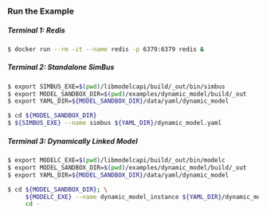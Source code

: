 <!--
Copyright 2023 Robert Bosch GmbH

SPDX-License-Identifier: Apache-2.0
-->

### Run the Example

##### Terminal 1: Redis

```bash
$ docker run --rm -it --name redis -p 6379:6379 redis &
```

##### Terminal 2: Standalone SimBus

```bash
$ export SIMBUS_EXE=$(pwd)/libmodelcapi/build/_out/bin/simbus
$ export MODEL_SANDBOX_DIR=$(pwd)/examples/dynamic_model/build/_out
$ export YAML_DIR=${MODEL_SANDBOX_DIR}/data/yaml/dynamic_model

$ cd ${MODEL_SANDBOX_DIR}
$ ${SIMBUS_EXE} --name simbus ${YAML_DIR}/dynamic_model.yaml
```

##### Terminal 3: Dynamically Linked Model

```bash
$ export MODELC_EXE=$(pwd)/libmodelcapi/build/_out/bin/modelc
$ export MODEL_SANDBOX_DIR=$(pwd)/examples/dynamic_model/build/_out
$ export YAML_DIR=${MODEL_SANDBOX_DIR}/data/yaml/dynamic_model

$ cd ${MODEL_SANDBOX_DIR}; \
     ${MODELC_EXE} --name dynamic_model_instance ${YAML_DIR}/dynamic_model.yaml; \
     cd -
```
